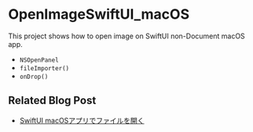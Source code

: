 #  OpenImageSwiftUI_macOS

This project shows how to open image on SwiftUI non-Document macOS app.

- `NSOpenPanel`
- `fileImporter()`
- `onDrop()`

## Related Blog Post

- [SwiftUI macOSアプリでファイルを開く](https://genjiapp.com/blog/2021/09/06/swiftui-open-file.html)
